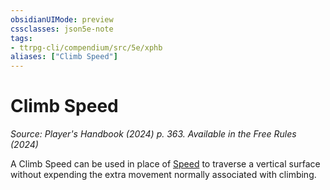 ```yaml
---
obsidianUIMode: preview
cssclasses: json5e-note
tags:
- ttrpg-cli/compendium/src/5e/xphb
aliases: ["Climb Speed"]
---
```

# Climb Speed
*Source: Player's Handbook (2024) p. 363. Available in the Free Rules (2024)* 

A Climb Speed can be used in place of [Speed](speed-xphb.md) to traverse a vertical surface without expending the extra movement normally associated with climbing.